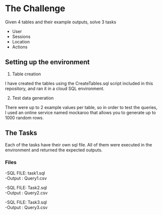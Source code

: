 # The Challenge

Given 4 tables and their example outputs, solve 3 tasks

  - User
  - Sessions  
  - Location
  - Actions

## Setting up the environment

1) Table creation

I have created the tables using the CreateTables.sql script included in this repository, and ran it in a cloud SQL environment.

2) Test data generation

There were up to 2 example values per table, so in order to test the queries, I used an online service named mockaroo that allows you to generate up to 1000 random rows.

## The Tasks

Each of the tasks have their own sql file. All of them were executed in the environment and returned the expected outputs.

### Files
-SQL FILE: task1.sql  
-Output : Query1.csv

-SQL FILE: Task2.sql  
-Output : Query2.csv

-SQL FILE: Task3.sql  
-Output : Query3.csv
